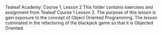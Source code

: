 Tealeaf Academy: Course 1, Lesson 2
This folder contains exercises and assignment from Tealeaf Course 1 Lesson 2.
The purpose of this lesson is gain exposure to the concept of Object Oriented Programming.
The lesson culminated in the refactoring of the blackjack game so that it is Objected Oriented.
